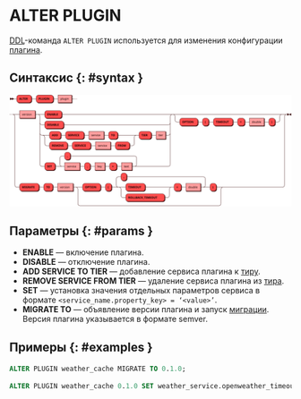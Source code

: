 # ALTER PLUGIN

[DDL](ddl.md)-команда `ALTER PLUGIN` используется для изменения
конфигурации [плагина](../../overview/glossary.md#plugin).

## Синтаксис {: #syntax }

![ALTER PLUGIN](../../images/ebnf/alter_plugin.svg)

## Параметры {: #params }

* **ENABLE** — включение плагина.
* **DISABLE** — отключение плагина.
* **ADD SERVICE TO TIER** — добавление сервиса плагина к [тиру][tier].
* **REMOVE SERVICE FROM TIER** — удаление сервиса плагина из [тира][tier].
* **SET** — установка значения отдельных параметров сервиса в формате `<service_name.property_key> = ‘<value>’`.
* **MIGRATE TO** — объявление версии плагина и запуск [миграции]. Версия плагина указывается в формате semver.

[tier]: ../../overview/glossary.md#tier
[миграции]: ../../overview/glossary.md#migration

## Примеры {: #examples }

```sql title="Запуск миграции"
ALTER PLUGIN weather_cache MIGRATE TO 0.1.0;
```

```sql title="Изменение параметра"
ALTER PLUGIN weather_cache 0.1.0 SET weather_service.openweather_timeout='7';
```
